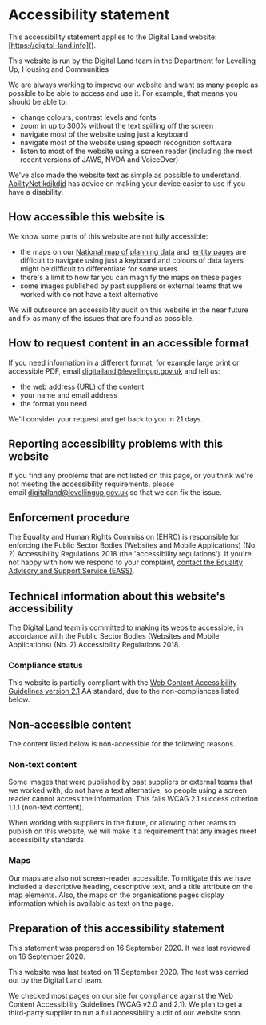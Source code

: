 # Accessibility statement

This accessibility statement applies to the Digital Land website: [https://digital-land.info]().

This website is run by the Digital Land team in the Department for Levelling Up, Housing and Communities

We are always working to improve our website and want as many people as possible to be able to access and use it. For example, that means you should be able to:

- change colours, contrast levels and fonts
- zoom in up to 300% without the text spilling off the screen
- navigate most of the website using just a keyboard
- navigate most of the website using speech recognition software
- listen to most of the website using a screen reader (including the most recent versions of JAWS, NVDA and VoiceOver)

We've also made the website text as simple as possible to understand. [ AbilityNet kdjkdjd](https://mcmw.abilitynet.org.uk/) has advice on making your device easier to use if you have a disability.

## How accessible this website is

We know some parts of this website are not fully accessible:

- the maps on our [National map of planning data](/map/) and 
  [entity pages](/entity/56826) are difficult to navigate using just a keyboard and colours of data layers might be difficult to differentiate for some users
- there's a limit to how far you can magnify the maps on these pages
- some images published by past suppliers or external teams that we worked with do not have a text alternative

We will outsource an accessibility audit on this website in the near future and fix as many of the issues that are found as possible.

## How to request content in an accessible format

If you need information in a different format, for example large print or accessible PDF, email <digitalland@levellingup.gov.uk> and tell us:

- the web address (URL) of the content
- your name and email address
- the format you need

We'll consider your request and get back to you in 21 days.

## Reporting accessibility problems with this website

If you find any problems that are not listed on this page, or you think we're not meeting the accessibility requirements, please email <digitalland@levellingup.gov.uk> so that we can fix the issue.

## Enforcement procedure

The Equality and Human Rights Commission (EHRC) is responsible for enforcing the Public Sector Bodies (Websites and Mobile Applications) (No. 2) Accessibility Regulations 2018 (the 'accessibility regulations'). If you're not happy with how we respond to your complaint, [contact the Equality Advisory and Support Service (EASS)](https://www.equalityadvisoryservice.com/).

## Technical information about this website's accessibility

The Digital Land team is committed to making its website accessible, in accordance with the Public Sector Bodies (Websites and Mobile Applications) (No. 2) Accessibility Regulations 2018.

### Compliance status

This website is partially compliant with the [Web Content Accessibility Guidelines version 2.1](https://www.w3.org/TR/WCAG21/) AA standard, due to the non-compliances listed below.

## Non-accessible content

The content listed below is non-accessible for the following reasons.

### Non-text content

Some images that were published by past suppliers or external teams that we worked with, do not have a text alternative, so people using a screen reader cannot access the information. This fails WCAG 2.1 success criterion 1.1.1 (non-text content).

When working with suppliers in the future, or allowing other teams to publish on this website, we will make it a requirement that any images meet accessibility standards.

### Maps

Our maps are also not screen-reader accessible. To mitigate this we have included a descriptive heading, descriptive text, and a title attribute on the map elements. Also, the maps on the organisations pages display information which is available as text on the page.

## Preparation of this accessibility statement

This statement was prepared on 16 September 2020. It was last reviewed on 16 September 2020.

This website was last tested on 11 September 2020. The test was carried out by the Digital Land team.

We checked most pages on our site for compliance against the Web Content Accessibility Guidelines (WCAG v2.0 and 2.1). We plan to get a third-party supplier to run a full accessibility audit of our website soon.
